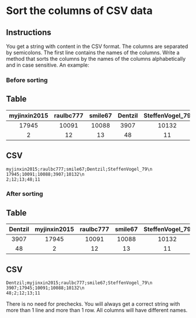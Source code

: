 # Sort the columns of CSV data

## Instructions

You get a string with content in the CSV format.
The columns are separated by semicolons.
The first line contains the names of the columns.
Write a method that sorts the columns by the names of the columns alphabetically and in case sensitive.
An example:

### Before sorting

Table
---

|myjinxin2015|raulbc777|smile67|Dentzil|SteffenVogel_79|
|:----------:|:-------:|:-----:|:-----:|:-------------:|
|17945|10091|10088|3907|10132|
|2|12|13|48|11|

CSV
---
```
myjinxin2015;raulbc777;smile67;Dentzil;SteffenVogel_79\n
17945;10091;10088;3907;10132\n
2;12;13;48;11
```

### After sorting

Table
---

|Dentzil|myjinxin2015|raulbc777|smile67|SteffenVogel_79|
|:-----:|:----------:|:-------:|:-----:|:-------------:|
|3907|17945|10091|10088|10132|
|48|2|12|13|11

CSV
---

```
Dentzil;myjinxin2015;raulbc777;smile67;SteffenVogel_79\n
3907;17945;10091;10088;10132\n
48;2;12;13;11
```

There is no need for prechecks. You will always get a correct string with more than 1 line and more than 1 row. All columns will have different names.